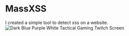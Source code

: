 # MassXSS
I created a simple tool to detect xss on a website.
![Dark Blue Purple White Tactical Gaming Twitch Screen](https://github.com/LazyCyberSec/MassXSS/assets/51275510/746fe8a8-c7a1-4869-bba9-89c27d2bb2a3)

